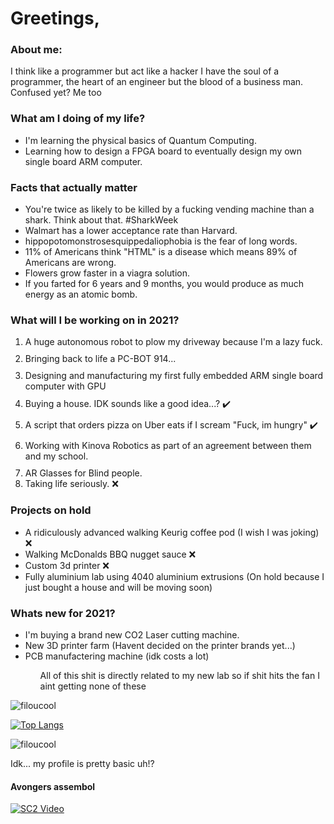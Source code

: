 <H1> Greetings, </H1>

<H3> About me: </H3>
  <p>I think like a programmer but act like a hacker  
  I have the soul of a programmer, the heart of an engineer but the blood of a business man. 
  Confused yet? Me too </p>
  
 <H3> What am I doing of my life? </H3>
 <ul>
  <li> I'm learning the physical basics of Quantum Computing. </li>
  <li> Learning how to design a FPGA board to eventually design my own single board ARM computer. </li>
 </ul>
  

<H3> Facts that actually matter </H3>
<ul>
<li> You're twice as likely to be killed by a fucking vending machine than a shark. Think about that. #SharkWeek </li>
<li> Walmart has a lower acceptance rate than Harvard. </li>
<li> hippopotomonstrosesquippedaliophobia is the fear of long words. </li>
<li> 11% of Americans think "HTML" is a disease which means 89% of Americans are wrong. </li>
<li> Flowers grow faster in a viagra solution. </li>
<li> If you farted for 6 years and 9 months, you would produce as much energy as an atomic bomb. </li>
</ul>

<H3> What will I be working on in 2021? </H3>
<ol>
<li> A huge autonomous robot to plow my driveway because I'm a lazy fuck. </li>
<img style="height:10px;" src="https://forthebadge.com/images/badges/winter-is-coming.svg"/>
<li> Bringing back to life a PC-BOT 914... </li>
<img style="height:10px;" src="https://forthebadge.com/images/badges/built-with-resentment.svg"/>
<li> Designing and manufacturing my first fully embedded ARM single board computer with GPU </li>
<img style="height:10px;" src="https://forthebadge.com/images/badges/designed-in-ms-paint.svg"/>
<li> Buying a house. IDK sounds like a good idea...? ✔️ </li>
<img style="height:10px;" src="https://forthebadge.com/images/badges/no-ragrets.svg"/>
<li> A script that orders pizza on Uber eats if I scream "Fuck, im hungry" ✔️ </li>
<img style="height:10px;" src="https://forthebadge.com/images/badges/not-a-bug-a-feature.svg"/>
<li> Working with Kinova Robotics as part of an agreement between them and my school. </li>
<img style="height:10px;" src="https://forthebadge.com/images/badges/for-robots.svg"/>
<li> AR Glasses for Blind people.</li>
<li> Taking life seriously. ❌ </li>
</ol>

<H3> Projects on hold </H3>
<ul>
<li> A ridiculously advanced walking Keurig coffee pod (I wish I was joking) ❌</li>
<li> Walking McDonalds BBQ nugget sauce ❌ </li>
<li> Custom 3d printer ❌</li>
<li> Fully aluminium lab using 4040 aluminium extrusions (On hold because I just bought a house and will be moving soon) </li>
</ul>

<H3> Whats new for 2021? </H3>
  <ul>
    <li> I'm buying a brand new CO2 Laser cutting machine.</li>
    <li> New 3D printer farm (Havent decided on the printer brands yet...) </li>
    <li> PCB manufactering machine (idk costs a lot) </li>
    <ul> All of this shit is directly related to my new lab so if shit hits the fan I aint getting none of these </ul>
  </ul>

<img src="https://github-readme-stats.vercel.app/api?username=filoucool&show_icons=true" alt="filoucool" />

[![Top Langs](https://github-readme-stats.vercel.app/api/top-langs/?username=filoucool)](https://github.com/filoucool/github-readme-stats)<p align="left"> <img src="https://komarev.com/ghpvc/?username=filoucool" alt="filoucool"/>

<p> Idk... my profile is pretty basic uh!?</p>

<H4>Avongers assembol</H4>

[![SC2 Video](https://img.youtube.com/vi/B3WJaC-7g2c/0.jpg)](https://www.youtube.com/watch?v=B3WJaC-7g2c)
